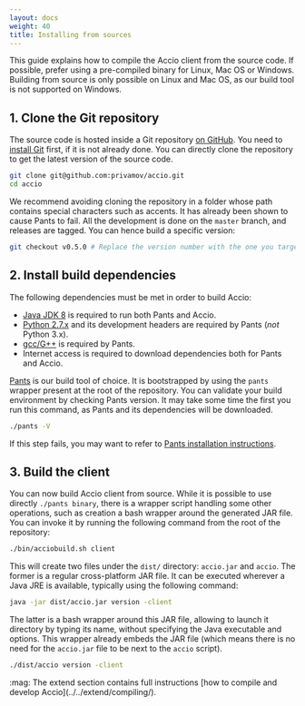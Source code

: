 ```yaml
---
layout: docs
weight: 40
title: Installing from sources
---
```


This guide explains how to compile the Accio client from the source code.
If possible, prefer using a pre-compiled binary for Linux, Mac OS or Windows.
Building from source is only possible on Linux and Mac OS, as our build tool is not supported on Windows.

## 1. Clone the Git repository
The source code is hosted inside a Git repository  [on GitHub](https://github.com/privamov/accio).
You need to [install Git](https://git-scm.com/downloads) first, if it is not already done.
You can directly clone the repository to get the latest version of the source code.

```bash
git clone git@github.com:privamov/accio.git
cd accio
```

We recommend avoiding cloning the repository in a folder whose path contains special characters such as accents.
It has already been shown to cause Pants to fail.
All the development is done on the `master` branch, and releases are tagged.
You can hence build a specific version:

```bash
git checkout v0.5.0 # Replace the version number with the one you target
```

## 2. Install build dependencies
The following dependencies must be met in order to build Accio:

  * [Java JDK 8](http://www.oracle.com/technetwork/java/javase/downloads/jdk8-downloads-2133151.html) is required to run both Pants and Accio.
  * [Python 2.7.x](https://www.python.org/) and its development headers are required by Pants (*not* Python 3.x).
  * [gcc/G++](https://gcc.gnu.org/) is required by Pants.
  * Internet access is required to download dependencies both for Pants and Accio.

[Pants](http://www.pantsbuild.org/) is our build tool of choice.
It is bootstrapped by using the `pants` wrapper present at the root of the repository.
You can validate your build environment by checking Pants version.
It may take some time the first you run this command, as Pants and its dependencies will be downloaded.

```bash
./pants -V
```

If this step fails, you may want to refer to [Pants installation instructions](http://www.pantsbuild.org/install.html).

## 3. Build the client
You can now build Accio client from source.
While it is possible to use directly `./pants binary`, there is a wrapper script handling some other operations, such as creation a bash wrapper around the generated JAR file.
You can invoke it by running the following command from the root of the repository:

```bash
./bin/acciobuild.sh client
```

This will create two files under the `dist/` directory: `accio.jar` and `accio`.
The former is a regular cross-platform JAR file.
It can be executed wherever a Java JRE is available, typically using the following command:

```bash
java -jar dist/accio.jar version -client
```

The latter is a bash wrapper around this JAR file, allowing to launch it directory by typing its name, without specifying the Java executable and options.
This wrapper already embeds the JAR file (which means there is no need for the `accio.jar` file to be next to the `accio` script).

```bash
./dist/accio version -client
```

<div class="alert alert-info" markdown="1">
  :mag: The extend section contains full instructions [how to compile and develop Accio](../../extend/compiling/).
</div>
